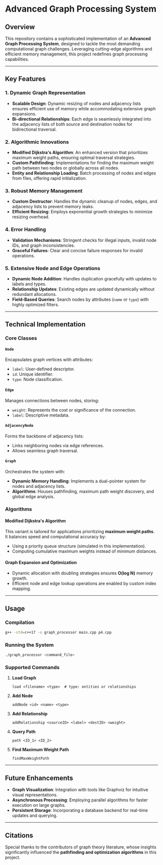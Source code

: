 # Advanced Graph Processing System

## Overview

This repository contains a sophisticated implementation of an **Advanced Graph Processing System**, designed to tackle the most demanding computational graph challenges. Leveraging cutting-edge algorithms and efficient memory management, this project redefines graph processing capabilities.

---

## Key Features

### 1. **Dynamic Graph Representation**
- **Scalable Design**: Dynamic resizing of nodes and adjacency lists ensures efficient use of memory while accommodating extensive graph expansions.
- **Bi-directional Relationships**: Each edge is seamlessly integrated into the adjacency lists of both source and destination nodes for bidirectional traversal.

### 2. **Algorithmic Innovations**
- **Modified Dijkstra's Algorithm**: An enhanced version that prioritizes maximum weight paths, ensuring optimal traversal strategies.
- **Custom Pathfinding**: Implementations for finding the maximum weight path between two nodes or globally across all nodes.
- **Entity and Relationship Loading**: Batch processing of nodes and edges from files, offering rapid initialization.

### 3. **Robust Memory Management**
- **Custom Destructor**: Handles the dynamic cleanup of nodes, edges, and adjacency lists to prevent memory leaks.
- **Efficient Resizing**: Employs exponential growth strategies to minimize resizing overhead.

### 4. **Error Handling**
- **Validation Mechanisms**: Stringent checks for illegal inputs, invalid node IDs, and graph inconsistencies.
- **Graceful Failures**: Clear and concise failure responses for invalid operations.

### 5. **Extensive Node and Edge Operations**
- **Dynamic Node Addition**: Handles duplication gracefully with updates to labels and types.
- **Relationship Updates**: Existing edges are updated dynamically without redundant allocations.
- **Field-Based Queries**: Search nodes by attributes (`name` or `type`) with highly optimized filters.

---

## Technical Implementation

### Core Classes

#### `Node`
Encapsulates graph vertices with attributes:
- `label`: User-defined descriptor.
- `id`: Unique identifier.
- `type`: Node classification.

#### `Edge`
Manages connections between nodes, storing:
- `weight`: Represents the cost or significance of the connection.
- `label`: Descriptive metadata.

#### `AdjacencyNode`
Forms the backbone of adjacency lists:
- Links neighboring nodes via edge references.
- Allows seamless graph traversal.

#### `Graph`
Orchestrates the system with:
- **Dynamic Memory Handling**: Implements a dual-pointer system for nodes and adjacency lists.
- **Algorithms**: Houses pathfinding, maximum path weight discovery, and global edge analysis.

### Algorithms
#### Modified Dijkstra's Algorithm
This variant is tailored for applications prioritizing **maximum weight paths**. It balances speed and computational accuracy by:
- Using a priority queue structure (simulated in this implementation).
- Computing cumulative maximum weights instead of minimum distances.

#### Graph Expansion and Optimization
- Dynamic allocation with doubling strategies ensures **O(log N)** memory growth.
- Efficient node and edge lookup operations are enabled by custom index mapping.

---

## Usage

### Compilation
```bash
g++ -std=c++17 -o graph_processor main.cpp p4.cpp
```

### Running the System
```bash
./graph_processor <command_file>
```

### Supported Commands
1. **Load Graph**
   ```text
   load <filename> <type>  # type: entities or relationships
   ```
2. **Add Node**
   ```text
   addNode <id> <name> <type>
   ```
3. **Add Relationship**
   ```text
   addRelationship <sourceID> <label> <destID> <weight>
   ```
4. **Query Path**
   ```text
   path <ID_1> <ID_2>
   ```
5. **Find Maximum Weight Path**
   ```text
   findMaxWeightPath
   ```

---

## Future Enhancements
- **Graph Visualization**: Integration with tools like Graphviz for intuitive visual representations.
- **Asynchronous Processing**: Employing parallel algorithms for faster execution on large graphs.
- **Persistent Storage**: Incorporating a database backend for real-time updates and querying.

---

## Citations
Special thanks to the contributors of graph theory literature, whose insights significantly influenced the **pathfinding and optimization algorithms** in this project.
